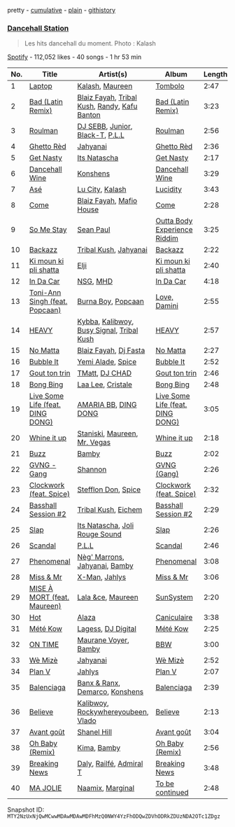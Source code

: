 pretty - [cumulative](/playlists/cumulative/37i9dQZF1DX9QYRS3EMTFh.md) - [plain](/playlists/plain/37i9dQZF1DX9QYRS3EMTFh) - [githistory](https://github.githistory.xyz/mackorone/spotify-playlist-archive/blob/main/playlists/plain/37i9dQZF1DX9QYRS3EMTFh)

### [Dancehall Station](https://open.spotify.com/playlist/37i9dQZF1DX9QYRS3EMTFh)

> Les hits dancehall du moment\. Photo : Kalash

[Spotify](https://open.spotify.com/user/spotify) - 112,052 likes - 40 songs - 1 hr 53 min

| No. | Title | Artist(s) | Album | Length |
|---|---|---|---|---|
| 1 | [Laptop](https://open.spotify.com/track/7e2vCAtcYXuM8JOUqIZ9GQ) | [Kalash](https://open.spotify.com/artist/3J7r4VsNmuWixU0nXvyPd8), [Maureen](https://open.spotify.com/artist/2r78U7GOo9XMOVbpFkXtYD) | [Tombolo](https://open.spotify.com/album/5x2zkoZogYhBNF6pYJIzk3) | 2:47 |
| 2 | [Bad \(Latin Remix\)](https://open.spotify.com/track/5GoYi5Nx1ImQTjrCxVkwuk) | [Blaiz Fayah](https://open.spotify.com/artist/2WyypmYjOdaXg0bXDP67j7), [Tribal Kush](https://open.spotify.com/artist/7fr6F0dEvfSoZW3fJ5fvUD), [Randy](https://open.spotify.com/artist/7qYeIN2r4H1kBvr0Gm9Iav), [Kafu Banton](https://open.spotify.com/artist/5RLb16s3zfrdWdRF0l7xij) | [Bad \(Latin Remix\)](https://open.spotify.com/album/4RYR5yNVhoYnCes9n949qP) | 3:23 |
| 3 | [Roulman](https://open.spotify.com/track/6kuEgsXZ5KjidJfsq6hMFV) | [DJ SEBB](https://open.spotify.com/artist/6tWA0KYYzAiQzgKzImRQGF), [Junior](https://open.spotify.com/artist/5ZVc8t2irmJwaMSkDXY1Rj), [Black\-T](https://open.spotify.com/artist/1nFZ21xwCakE48rU514Ao6), [P.L.L](https://open.spotify.com/artist/13RiaFe3XEZ4jw8t6YRquf) | [Roulman](https://open.spotify.com/album/1YsiqO5UH3bKIV37dwdcBS) | 2:56 |
| 4 | [Ghetto Rèd](https://open.spotify.com/track/7woCBSbM2dMJXO7glFsUS4) | [Jahyanai](https://open.spotify.com/artist/09FXva53dWku8Gu5N73rR8) | [Ghetto Rèd](https://open.spotify.com/album/6XFbhUBLtF9IfRImw7Wlo4) | 2:36 |
| 5 | [Get Nasty](https://open.spotify.com/track/2nmOykp8PBne3zvqRU3bkQ) | [Its Natascha](https://open.spotify.com/artist/6r5nslEUXZRMW9qpxKvxV6) | [Get Nasty](https://open.spotify.com/album/60bAgobaL5KdkJ8tC0M7r0) | 2:17 |
| 6 | [Dancehall Wine](https://open.spotify.com/track/6ra6I1zN1PXRhTocLdaIfo) | [Konshens](https://open.spotify.com/artist/3nwYsifpwrKmCIpw4i0HDW) | [Dancehall Wine](https://open.spotify.com/album/6wW1nEfVxqFVjJpeAXEKQO) | 3:29 |
| 7 | [Asé](https://open.spotify.com/track/3im7T2q63a1razKvpV8pao) | [Lu City](https://open.spotify.com/artist/5UoVuwjRIYT6WGDUJjT1Se), [Kalash](https://open.spotify.com/artist/3J7r4VsNmuWixU0nXvyPd8) | [Lucidity](https://open.spotify.com/album/4kGAKJMjCxOR17Q9Cd4O3h) | 3:43 |
| 8 | [Come](https://open.spotify.com/track/1wE06ItQpK0wjAhCpwfsH4) | [Blaiz Fayah](https://open.spotify.com/artist/2WyypmYjOdaXg0bXDP67j7), [Mafio House](https://open.spotify.com/artist/0foFX6o95mgehKzL3n9VQw) | [Come](https://open.spotify.com/album/3VihwCwktiRiqN8TuLJe6C) | 2:28 |
| 9 | [So Me Stay](https://open.spotify.com/track/7uQMZflowxzc7S1XM7KXIF) | [Sean Paul](https://open.spotify.com/artist/3Isy6kedDrgPYoTS1dazA9) | [Outta Body Experience Riddim](https://open.spotify.com/album/7mbglZnNuCUrYTzfLKgMDW) | 3:25 |
| 10 | [Backazz](https://open.spotify.com/track/7mHX2qBPHMsckyURJCHgpx) | [Tribal Kush](https://open.spotify.com/artist/7fr6F0dEvfSoZW3fJ5fvUD), [Jahyanai](https://open.spotify.com/artist/09FXva53dWku8Gu5N73rR8) | [Backazz](https://open.spotify.com/album/5WoPkk8iD8SA8UrQE0o8ux) | 2:22 |
| 11 | [Ki moun ki pli shatta](https://open.spotify.com/track/3avmFPZ3UaXyl5uGcl5QwA) | [Elji](https://open.spotify.com/artist/6RwdeEwhjswv5OxNK5Dq0s) | [Ki moun ki pli shatta](https://open.spotify.com/album/2nDlEQWsq5I7wYJNA6Rjpw) | 2:40 |
| 12 | [In Da Car](https://open.spotify.com/track/3UOg91DTKgZuWsYsV1Zn13) | [NSG](https://open.spotify.com/artist/31Ua7zSTJxegjyd49ujbSA), [MHD](https://open.spotify.com/artist/4WnAHZz1pgl8hus8hidIRV) | [In Da Car](https://open.spotify.com/album/1DvFMj5C6pMKt0pebSlWhv) | 4:18 |
| 13 | [Toni\-Ann Singh \(feat\. Popcaan\)](https://open.spotify.com/track/4bUe0OUcwdu85AMBkZzYFg) | [Burna Boy](https://open.spotify.com/artist/3wcj11K77LjEY1PkEazffa), [Popcaan](https://open.spotify.com/artist/62DmErcU7dqZbJaDqwsqzR) | [Love, Damini](https://open.spotify.com/album/6kgDkAupBVRSqbJPUaTJwQ) | 2:55 |
| 14 | [HEAVY](https://open.spotify.com/track/7gLBmiTRzVqJ9curo0dj1N) | [Kybba](https://open.spotify.com/artist/5I8OAPN5jY1wvHwpnsRRsA), [Kalibwoy](https://open.spotify.com/artist/3xhksfxjNLUAyxUdijvk4x), [Busy Signal](https://open.spotify.com/artist/4RfTXjK9aiiIKDaKUHpL57), [Tribal Kush](https://open.spotify.com/artist/7fr6F0dEvfSoZW3fJ5fvUD) | [HEAVY](https://open.spotify.com/album/1aUbkV0ro5B4f2HJMd2FMY) | 2:57 |
| 15 | [No Matta](https://open.spotify.com/track/3IuC01T7uEnCxPnGMg41Hv) | [Blaiz Fayah](https://open.spotify.com/artist/2WyypmYjOdaXg0bXDP67j7), [Dj Fasta](https://open.spotify.com/artist/3J1MVADg8VwYQ6FFsqnTUV) | [No Matta](https://open.spotify.com/album/1048jFibNEAdmvcuy3hd66) | 2:27 |
| 16 | [Bubble It](https://open.spotify.com/track/175UQjCdeBnpQe5O0LeWGG) | [Yemi Alade](https://open.spotify.com/artist/7fKO99ryLDo8VocdtVvwZW), [Spice](https://open.spotify.com/artist/0wEvWMQRqaXcgnrZv6KtyL) | [Bubble It](https://open.spotify.com/album/6Fz02VzDbrRtfDpyTwKq45) | 2:52 |
| 17 | [Gout ton trin](https://open.spotify.com/track/286zTlj51DTgkpYT8jyARL) | [TMatt](https://open.spotify.com/artist/2iUL25NMZgC1jW7TNuwaVQ), [DJ CHAD](https://open.spotify.com/artist/1jx3ZyoNVuDP9bBTGvCFLL) | [Gout ton trin](https://open.spotify.com/album/1k243OPh2U3mAKavN2GWq1) | 2:46 |
| 18 | [Bong Bing](https://open.spotify.com/track/2Nk5EgP9wXa3bpTU8V4i5t) | [Laa Lee](https://open.spotify.com/artist/4cb3HigJCNGP3rcRhVbYwS), [Cristale](https://open.spotify.com/artist/6U1hXHFTV27cbQVXZvnX27) | [Bong Bing](https://open.spotify.com/album/1jrrIPwjrDSsnx7Ciaqge6) | 2:48 |
| 19 | [Live Some Life \(feat\. DING DONG\)](https://open.spotify.com/track/35MNHqBGewFxlJZtjHOxvj) | [AMARIA BB](https://open.spotify.com/artist/1AC6rw8sH8VGrzMzgFUDG5), [DING DONG](https://open.spotify.com/artist/351x2S7CduShTNvtzgkMl7) | [Live Some Life \(feat\. DING DONG\)](https://open.spotify.com/album/3SwPKWhYOkIGL3AF0CC6sY) | 3:05 |
| 20 | [Whine it up](https://open.spotify.com/track/0r6CB4zVdoH4ejbtRV61yS) | [Staniski](https://open.spotify.com/artist/1QRTYLIPAn0oA3Fus7sviT), [Maureen](https://open.spotify.com/artist/2r78U7GOo9XMOVbpFkXtYD), [Mr\. Vegas](https://open.spotify.com/artist/1pmixngtBJleMrGUG5o8DE) | [Whine it up](https://open.spotify.com/album/6OJiOlpsFDPX74ZAgtmBSK) | 2:18 |
| 21 | [Buzz](https://open.spotify.com/track/7dNKk2V4bD0MXdBhh1PLmR) | [Bamby](https://open.spotify.com/artist/1fuooeJa0UywkC89lN5tl6) | [Buzz](https://open.spotify.com/album/2ByFERdFOCwLIyxXfz1an5) | 2:02 |
| 22 | [GVNG \- Gang](https://open.spotify.com/track/1kc8YZsa1BQ2OgrAKMsPfS) | [Shannon](https://open.spotify.com/artist/0n0XMIJ9TmRlxUjWTEUwoH) | [GVNG \(Gang\)](https://open.spotify.com/album/247PW2quTXFy2GFGUjL9Cq) | 2:26 |
| 23 | [Clockwork \(feat\. Spice\)](https://open.spotify.com/track/4GgvXbDt6qKWCSI8Fw2cVs) | [Stefflon Don](https://open.spotify.com/artist/2ExGrw6XpbtUAJHTLtUXUD), [Spice](https://open.spotify.com/artist/0wEvWMQRqaXcgnrZv6KtyL) | [Clockwork \(feat\. Spice\)](https://open.spotify.com/album/3FyXlLA79Yv7cNJgMQDGM8) | 2:32 |
| 24 | [Basshall Session \#2](https://open.spotify.com/track/3mgByL0PjK4sLv0Itqjb5b) | [Tribal Kush](https://open.spotify.com/artist/7fr6F0dEvfSoZW3fJ5fvUD), [Eichem](https://open.spotify.com/artist/7wqVyRmXhkLoe0CAMPtHMC) | [Basshall Session \#2](https://open.spotify.com/album/0cdUaCVsElmye5dcLAc70P) | 2:29 |
| 25 | [Slap](https://open.spotify.com/track/5CwSPRRv1pgwekI2OjT8D7) | [Its Natascha](https://open.spotify.com/artist/6r5nslEUXZRMW9qpxKvxV6), [Joli Rouge Sound](https://open.spotify.com/artist/6Pwx5SQ0bBlpMxgx7RHVyM) | [Slap](https://open.spotify.com/album/7lieUHWGYUrAm8lC7BVhV5) | 2:26 |
| 26 | [Scandal](https://open.spotify.com/track/3KpUxFBQw6540ate80bD8o) | [P.L.L](https://open.spotify.com/artist/13RiaFe3XEZ4jw8t6YRquf) | [Scandal](https://open.spotify.com/album/56VOepYMz6SrFDM37OHKF8) | 2:46 |
| 27 | [Phenomenal](https://open.spotify.com/track/4dX9e0P0DckAkjgkaORbqy) | [Nèg' Marrons](https://open.spotify.com/artist/1C2qs1UQDDtf7N1XrS2lcW), [Jahyanai](https://open.spotify.com/artist/09FXva53dWku8Gu5N73rR8), [Bamby](https://open.spotify.com/artist/1fuooeJa0UywkC89lN5tl6) | [Phenomenal](https://open.spotify.com/album/0iY8NS7xBLMf4ckWCJdnyf) | 3:08 |
| 28 | [Miss & Mr](https://open.spotify.com/track/6gc4MOrOElugiJh2I1uL1N) | [X\-Man](https://open.spotify.com/artist/4VYr2jD1AzhmEyT2L8xTg4), [Jahlys](https://open.spotify.com/artist/4AcFhqecUgQOUNmdcdngEq) | [Miss & Mr](https://open.spotify.com/album/6prBtCqqHyInlikYG3XyUa) | 3:06 |
| 29 | [MISE À MORT \(feat\. Maureen\)](https://open.spotify.com/track/7HIMz7nSt3GLAqZKBG0dPT) | [Lala &ce](https://open.spotify.com/artist/1AKP8Tnz8KfOdRM4mqvNtF), [Maureen](https://open.spotify.com/artist/2r78U7GOo9XMOVbpFkXtYD) | [SunSystem](https://open.spotify.com/album/2iZTwsFoNuV7KywtKM7lVT) | 2:20 |
| 30 | [Hot](https://open.spotify.com/track/3Dkktj1u1EwcBmjs0djQKB) | [Alaza](https://open.spotify.com/artist/5xqg7320bkALBdMr1oYjVp) | [Caniculaire](https://open.spotify.com/album/1nLZxGpfA9xVaYKLqgOFV7) | 3:38 |
| 31 | [Mété Kow](https://open.spotify.com/track/7BwfjietX7YEXECGi49z5M) | [Lagess](https://open.spotify.com/artist/5brOruoItuGUMISGRDOzNq), [DJ Digital](https://open.spotify.com/artist/66aQVAZJUg9c4ZNOQaxjvN) | [Mété Kow](https://open.spotify.com/album/6BuJa09mSXh6yx9QpH55Ab) | 2:25 |
| 32 | [ON TIME](https://open.spotify.com/track/55HWsOjIkrP3Pomed4zjkH) | [Maurane Voyer](https://open.spotify.com/artist/6Lm6gwG8tJd3cvUL9he351), [Bamby](https://open.spotify.com/artist/1fuooeJa0UywkC89lN5tl6) | [BBW](https://open.spotify.com/album/0xaNO3uzmQ5K57cLfV3or1) | 3:00 |
| 33 | [Wè Mizè](https://open.spotify.com/track/0hI7JD8frCt87GwiIakjox) | [Jahyanai](https://open.spotify.com/artist/09FXva53dWku8Gu5N73rR8) | [Wè Mizè](https://open.spotify.com/album/5EXEp01aSTmIBVm8KqW3a1) | 2:52 |
| 34 | [Plan V](https://open.spotify.com/track/6IfRbvKDTsOnwe3HY0Q1gp) | [Jahlys](https://open.spotify.com/artist/4AcFhqecUgQOUNmdcdngEq) | [Plan V](https://open.spotify.com/album/3IiLdoLGywwshUqR8L3q7l) | 2:07 |
| 35 | [Balenciaga](https://open.spotify.com/track/6aV9EOdZlvcEDUgBzhCBIA) | [Banx & Ranx](https://open.spotify.com/artist/2uFC1dAj5b0YU7vulKNZ0p), [Demarco](https://open.spotify.com/artist/0af5VM6xubf8EXKvoG35x6), [Konshens](https://open.spotify.com/artist/3nwYsifpwrKmCIpw4i0HDW) | [Balenciaga](https://open.spotify.com/album/0e0i3tOTZITqs0MofFmAc5) | 2:39 |
| 36 | [Believe](https://open.spotify.com/track/3x8vHQ7puLfFcifPHlnf5I) | [Kalibwoy](https://open.spotify.com/artist/3xhksfxjNLUAyxUdijvk4x), [Rockywhereyoubeen](https://open.spotify.com/artist/5pieMKHiTXhVZEmlMT0ij7), [Vlado](https://open.spotify.com/artist/3OcPdn7YP6TgPT4wqoDOfi) | [Believe](https://open.spotify.com/album/7r7JMmXSL78LgTwpCb0RA9) | 2:13 |
| 37 | [Avant goût](https://open.spotify.com/track/4XRBMlqaCdMYBSheh4iODC) | [Shanel Hill](https://open.spotify.com/artist/62ZXFmq5hbJz0M5Va4CnAn) | [Avant goût](https://open.spotify.com/album/4gWQz0Gcj2YN4ulViWjEtH) | 3:04 |
| 38 | [Oh Baby \(Remix\)](https://open.spotify.com/track/2R9MY5Q5aGW8huS94D06U5) | [Kima](https://open.spotify.com/artist/0hp836fJ9Dleva1XuehHiS), [Bamby](https://open.spotify.com/artist/1fuooeJa0UywkC89lN5tl6) | [Oh Baby \(Remix\)](https://open.spotify.com/album/0f9ign2J0XtjdoNfxCoZ9N) | 2:56 |
| 39 | [Breaking News](https://open.spotify.com/track/7b4PA6QeHODOBZ3uOamuHG) | [Daly](https://open.spotify.com/artist/3f9kMCz94xuAamS24WbmGL), [Railfé](https://open.spotify.com/artist/3TA0DO95SXcr3GDsQCHuNU), [Admiral T](https://open.spotify.com/artist/4TEnXYHvYwoMopWqxeAnTE) | [Breaking News](https://open.spotify.com/album/0zKHxF5htpYQMhExjG8UW5) | 3:48 |
| 40 | [MA JOLIE](https://open.spotify.com/track/44poH5uwgwcfhprLBBt9a6) | [Naamix](https://open.spotify.com/artist/0mpw52i7RGRiSk9Ubh7oeG), [Marginal](https://open.spotify.com/artist/3WbS1ppPV9QmsO29NG28fG) | [To be continued](https://open.spotify.com/album/0n6uzzVODatFJWYUP0Sc6i) | 2:48 |

Snapshot ID: `MTY2NzUxNjQwMCwwMDAwMDAwMDFhMzQ0NWY4YzFhODQwZDVhODRkZDUzNDA2OTc1ZDgz`
